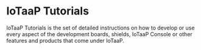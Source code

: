 # IoTaaP Tutorials

IoTaaP Tutorials is the set of detailed instructions on how to develop or use every aspect of the development boards, shields,
IoTaaP Console or other features and products that come under IoTaaP.